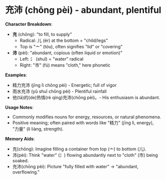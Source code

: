 # **充沛 (chōng pèi) - abundant, plentiful**

**Character Breakdown**:  
- **充** (chōng): "to fill, to supply"
  - Radical: 儿 (ér) at the bottom = "child/legs"
  - Top is "亠" (tóu), often signifies "lid" or "covering"  
- **沛** (pèi): "abundant, copious (often liquid or emotion)"
  - Left: 氵 (shuǐ) = "water" radical
  - Right: "巿" (fú) means "cloth," here phonetic

**Examples**:  
- 精力充沛 (jīng lì chōng pèi) - Energetic; full of vigor  
- 雨水充沛 (yǔ shuǐ chōng pèi) - Plentiful rainfall  
- 他(tā)的(de)热情(rè qíng)充沛(chōng pèi)。- His enthusiasm is abundant.

**Usage Notes**:  
- Commonly modifies nouns for energy, resources, or natural phenomena.  
- Positive meaning; often paired with words like "精力" (jīng lì, energy), "力量" (lì liàng, strength).

**Memory Aids**:  
- 充(chōng): Imagine filling a container from top (亠) to bottom (儿).  
- 沛(pèi): Think "water" (氵) flowing abundantly next to "cloth" (巿) being soaked.  
- 充沛(chōng pèi): Picture "fully filled with water" → "abundant, overflowing."